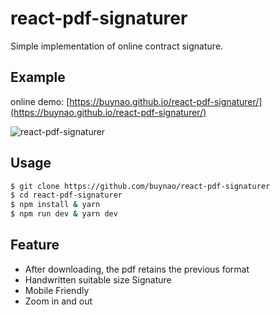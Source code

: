 # react-pdf-signaturer

Simple implementation of online contract signature.

## Example
online demo: [https://buynao.github.io/react-pdf-signaturer/](https://buynao.github.io/react-pdf-signaturer/)

![react-pdf-signaturer](https://buynao.oss-cn-beijing.aliyuncs.com/signaturer.gif)

## Usage

```bash
$ git clone https://github.com/buynao/react-pdf-signaturer
$ cd react-pdf-signaturer
$ npm install & yarn
$ npm run dev & yarn dev
```

## Feature

- After downloading, the pdf retains the previous format
- Handwritten suitable size Signature 
- Mobile Friendly
- Zoom in and out